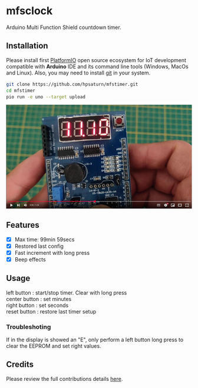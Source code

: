 # mfsclock

Arduino Multi Function Shield countdown timer.

## Installation

Please install first [PlatformIO](http://platformio.org/) open source ecosystem for IoT development compatible with **Arduino** IDE and its command line tools (Windows, MacOs and Linux). Also, you may need to install [git](http://git-scm.com/) in your system.

```bash
git clone https://github.com/hpsaturn/mfstimer.git
cd mfstimer
pio run -e uno --target upload
```

[![Multi Function Shield Library Demo](https://raw.githubusercontent.com/hpsaturn/MultiFuncShield-Library/refs/heads/master/images/mfs_demo_video.jpg)](https://youtu.be/_Wlip01aUAY)

## Features

- [x] Max time: 99min 59secs
- [x] Restored last config
- [x] Fast increment with long press
- [x] Beep effects

## Usage

left button   :  start/stop timer. Clear with long press  
center button :  set minutes  
right button  :  set seconds  
reset button  :  restore last timer setup  

### Troubleshoting

If in the display is showed an "E", only perform a left button long press to clear the EEPROM and set right values.

## Credits

Please review the full contributions details [here](https://github.com/hpsaturn/MultiFuncShield-Library?tab=readme-ov-file#credits).
